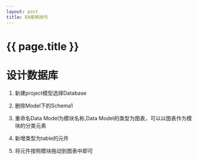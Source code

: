 ```yaml
---
layout: post
title: EA使用技巧
---
```

{{ page.title }}
=============

# 设计数据库

1. 新建project模型选择Database

2. 删除Model下的Schema1

3. 重命名Data Model为模块名称,Data Model的类型为图表，可以以图表作为模块的分类元素

4. 新增类型为table的元件

5. 将元件按照模块拖动到图表中即可